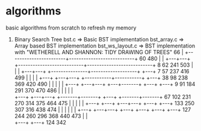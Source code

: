 algorithms
==========
basic algorithms from scratch to refresh my memory


1) Binary Search Tree
 bst.c            => Basic BST implementation
 bst_array.c      => Array based BST implementation
 bst_ws_layout.c  => BST implementation with "WETHERELL AND SHANNON: TIDY DRAWING OF TREES"
                                  66
                                   |
           +-----------------------+---------------------------+
          60                                                 480
           |                                                   |
       +---+---+                   +---------------------------+---------------------------+
       8      62                 241                                                     503
       |                           |                                                       |
   +---+---+       +---------------+-------------------+                               +---+
    7      57     237                                 416                             499
           |       |                                   |                               |
       +---+   +---+---+                   +-----------+-----------+               +---+
      38      98     238                 369                     420             490
       |       |                           |                       |               |
   +---+   +---+---+                   +---+-------+               +---+       +---+
    9      91     184                 291         370                 470     486
           |       |                   |           |                   |        
       +---+   +---+---+       +-------+-------+   +---+       +-------+-------+
      67     102     231     270             314     375     464             475
               |               |               |               |               |
               +---+       +---+           +---+---+       +---+           +---+
                 133     250             307     316     438             474
                   |       |               |       |       |               |
               +---+   +---+---+       +---+       +---+   +---+       +---+
             127     244     260     296             368     440     473
               |                                       |                
           +---+                                   +---+
         124                                     342
  
